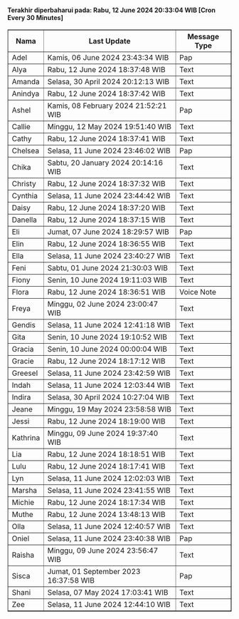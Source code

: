#### Terakhir diperbaharui pada: Rabu, 12 June 2024 20:33:04 WIB [Cron Every 30 Minutes]

<table border='1'><tr><th>Nama</th><th>Last Update</th><th>Message Type</th></tr><tr><td>Adel</td><td>Kamis, 06 June 2024 23:43:34 WIB</td><td>Pap</td></tr><tr><td>Alya</td><td>Rabu, 12 June 2024 18:37:48 WIB</td><td>Text</td></tr><tr><td>Amanda</td><td>Selasa, 30 April 2024 20:12:13 WIB</td><td>Text</td></tr><tr><td>Anindya</td><td>Rabu, 12 June 2024 18:37:42 WIB</td><td>Text</td></tr><tr><td>Ashel</td><td>Kamis, 08 February 2024 21:52:21 WIB</td><td>Pap</td></tr><tr><td>Callie</td><td>Minggu, 12 May 2024 19:51:40 WIB</td><td>Text</td></tr><tr><td>Cathy</td><td>Rabu, 12 June 2024 18:37:41 WIB</td><td>Text</td></tr><tr><td>Chelsea</td><td>Selasa, 11 June 2024 23:46:02 WIB</td><td>Pap</td></tr><tr><td>Chika</td><td>Sabtu, 20 January 2024 20:14:16 WIB</td><td>Text</td></tr><tr><td>Christy</td><td>Rabu, 12 June 2024 18:37:32 WIB</td><td>Text</td></tr><tr><td>Cynthia</td><td>Selasa, 11 June 2024 23:44:42 WIB</td><td>Text</td></tr><tr><td>Daisy</td><td>Rabu, 12 June 2024 18:37:20 WIB</td><td>Text</td></tr><tr><td>Danella</td><td>Rabu, 12 June 2024 18:37:15 WIB</td><td>Text</td></tr><tr><td>Eli</td><td>Jumat, 07 June 2024 18:29:57 WIB</td><td>Pap</td></tr><tr><td>Elin</td><td>Rabu, 12 June 2024 18:36:55 WIB</td><td>Text</td></tr><tr><td>Ella</td><td>Selasa, 11 June 2024 23:40:27 WIB</td><td>Text</td></tr><tr><td>Feni</td><td>Sabtu, 01 June 2024 21:30:03 WIB</td><td>Text</td></tr><tr><td>Fiony</td><td>Senin, 10 June 2024 19:11:03 WIB</td><td>Text</td></tr><tr><td>Flora</td><td>Rabu, 12 June 2024 18:36:51 WIB</td><td>Voice Note</td></tr><tr><td>Freya</td><td>Minggu, 02 June 2024 23:00:47 WIB</td><td>Text</td></tr><tr><td>Gendis</td><td>Selasa, 11 June 2024 12:41:18 WIB</td><td>Text</td></tr><tr><td>Gita</td><td>Senin, 10 June 2024 19:10:52 WIB</td><td>Text</td></tr><tr><td>Gracia</td><td>Senin, 10 June 2024 00:00:04 WIB</td><td>Text</td></tr><tr><td>Gracie</td><td>Rabu, 12 June 2024 18:17:12 WIB</td><td>Text</td></tr><tr><td>Greesel</td><td>Selasa, 11 June 2024 23:42:59 WIB</td><td>Text</td></tr><tr><td>Indah</td><td>Selasa, 11 June 2024 12:03:44 WIB</td><td>Text</td></tr><tr><td>Indira</td><td>Selasa, 30 April 2024 10:27:04 WIB</td><td>Text</td></tr><tr><td>Jeane</td><td>Minggu, 19 May 2024 23:58:58 WIB</td><td>Text</td></tr><tr><td>Jessi</td><td>Rabu, 12 June 2024 18:19:00 WIB</td><td>Text</td></tr><tr><td>Kathrina</td><td>Minggu, 09 June 2024 19:37:40 WIB</td><td>Text</td></tr><tr><td>Lia</td><td>Rabu, 12 June 2024 18:18:51 WIB</td><td>Text</td></tr><tr><td>Lulu</td><td>Rabu, 12 June 2024 18:17:41 WIB</td><td>Text</td></tr><tr><td>Lyn</td><td>Selasa, 11 June 2024 12:02:03 WIB</td><td>Text</td></tr><tr><td>Marsha</td><td>Selasa, 11 June 2024 23:41:55 WIB</td><td>Text</td></tr><tr><td>Michie</td><td>Rabu, 12 June 2024 18:17:34 WIB</td><td>Text</td></tr><tr><td>Muthe</td><td>Rabu, 12 June 2024 13:48:13 WIB</td><td>Text</td></tr><tr><td>Olla</td><td>Selasa, 11 June 2024 12:40:57 WIB</td><td>Text</td></tr><tr><td>Oniel</td><td>Selasa, 11 June 2024 23:40:38 WIB</td><td>Pap</td></tr><tr><td>Raisha</td><td>Minggu, 09 June 2024 23:56:47 WIB</td><td>Text</td></tr><tr><td>Sisca</td><td>Jumat, 01 September 2023 16:37:58 WIB</td><td>Pap</td></tr><tr><td>Shani</td><td>Selasa, 07 May 2024 17:03:41 WIB</td><td>Text</td></tr><tr><td>Zee</td><td>Selasa, 11 June 2024 12:44:10 WIB</td><td>Text</td></tr></table>